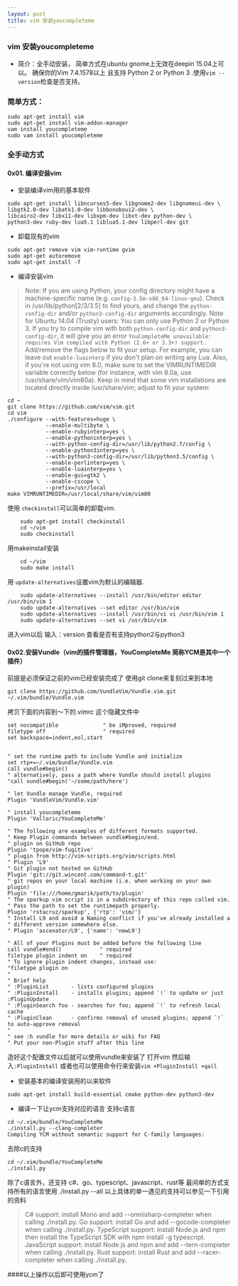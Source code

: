```yaml
---
layout: post
title: vim 安装youcompleteme
---
```

### vim 安装youcompleteme
- 简介：全手动安装，
简单方式在ubuntu gnome上无效在deepin 15.04上可以。
确保你的Vim 7.4.1578以上 且支持 Python 2 or Python 3 .使用`vim --version`检查是否支持。
### 简单方式：
```
sudo apt-get install vim
sudo apt-get install vim-addon-manager 
vam install youcompleteme
sudo vam install youcompleteme
```

### 全手动方式
#### 0x01. 编译安装vim
- 安装编译vim用的基本软件
```
sudo apt-get install libncurses5-dev libgnome2-dev libgnomeui-dev \
libgtk2.0-dev libatk1.0-dev libbonoboui2-dev \
libcairo2-dev libx11-dev libxpm-dev libxt-dev python-dev \
python3-dev ruby-dev lua5.1 liblua5.1-dev libperl-dev git
```
- 卸载现有的vim
```
sudo apt-get remove vim vim-runtime gvim
sudo apt-get autoremove
sudo apt-get install -f
```
- 编译安装vim

>Note: If you are using Python, your config directory might have a machine-specific name (e.g. `config-3.5m-x86_64-linux-gnu`). Check in /usr/lib/python[2/3/3.5] to find yours, and change the `python-config-dir` and/or `python3-config-dir` arguments accordingly.
Note for Ubuntu 14.04 (Trusty) users: You can only use Python 2 or Python 3. If you try to compile vim with both `python-config-dir` and `python3-config-dir`, it will give you an error `YouCompleteMe unavailable: requires Vim compiled with Python (2.6+ or 3.3+) support.`
Add/remove the flags below to fit your setup. For example, you can leave out `enable-luainterp` if you don't plan on writing any Lua.
Also, if you're not using vim 8.0, make sure to set the VIMRUNTIMEDIR variable correctly below (for instance, with vim 8.0a, use /usr/share/vim/vim80a). Keep in mind that some vim installations are located directly inside /usr/share/vim; adjust to fit your system:
```
cd ~
git clone https://github.com/vim/vim.git
cd vim
./configure --with-features=huge \
            --enable-multibyte \
            --enable-rubyinterp=yes \
            --enable-pythoninterp=yes \
            --with-python-config-dir=/usr/lib/python2.7/config \
            --enable-python3interp=yes \
            --with-python3-config-dir=/usr/lib/python3.5/config \
            --enable-perlinterp=yes \
            --enable-luainterp=yes \
            --enable-gui=gtk2 \
            --enable-cscope \
            --prefix=/usr/local
make VIMRUNTIMEDIR=/usr/local/share/vim/vim80
```
使用 `checkinstall`可以简单的卸载vim.

```
    sudo apt-get install checkinstall
    cd ~/vim
    sudo checkinstall
```

 用makeinstall安装
```
    cd ~/vim
    sudo make install
```

用 `update-alternatives`设置vim为默认的编辑器.

```
    sudo update-alternatives --install /usr/bin/editor editor /usr/bin/vim 1
    sudo update-alternatives --set editor /usr/bin/vim
    sudo update-alternatives --install /usr/bin/vi vi /usr/bin/vim 1
    sudo update-alternatives --set vi /usr/bin/vim
```
进入vim以后 输入：version 查看是否有支持python2与python3

#### 0x02.安装Vundle（vim的插件管理器，YouCompleteMe 简称YCM是其中一个插件）
前提是必须保证之前的vim已经安装完成了
使用git clone来复刻过来到本地

```
git clone https://github.com/VundleVim/Vundle.vim.git ~/.vim/bundle/Vundle.vim
```

拷贝下面的内容到～下的.vimrc 这个隐藏文件中

```
set nocompatible              " be iMproved, required
filetype off                  " required
set backspace=indent,eol,start


" set the runtime path to include Vundle and initialize
set rtp+=~/.vim/bundle/Vundle.vim
call vundle#begin()
" alternatively, pass a path where Vundle should install plugins
"call vundle#begin('~/some/path/here')

" let Vundle manage Vundle, required
Plugin 'VundleVim/Vundle.vim'

" install youcompleteme
Plugin 'Valloric/YouCompleteMe'

" The following are examples of different formats supported.
" Keep Plugin commands between vundle#begin/end.
" plugin on GitHub repo
Plugin 'tpope/vim-fugitive'
" plugin from http://vim-scripts.org/vim/scripts.html
" Plugin 'L9'
" Git plugin not hosted on GitHub
Plugin 'git://git.wincent.com/command-t.git'
" git repos on your local machine (i.e. when working on your own plugin)
Plugin 'file:///home/gmarik/path/to/plugin'
" The sparkup vim script is in a subdirectory of this repo called vim.
" Pass the path to set the runtimepath properly.
Plugin 'rstacruz/sparkup', {'rtp': 'vim/'}
" Install L9 and avoid a Naming conflict if you've already installed a
" different version somewhere else.
" Plugin 'ascenator/L9', {'name': 'newL9'}

" All of your Plugins must be added before the following line
call vundle#end()            " required
filetype plugin indent on    " required
" To ignore plugin indent changes, instead use:
"filetype plugin on
"
" Brief help
" :PluginList       - lists configured plugins
" :PluginInstall    - installs plugins; append `!` to update or just :PluginUpdate
" :PluginSearch foo - searches for foo; append `!` to refresh local cache
" :PluginClean      - confirms removal of unused plugins; append `!` to auto-approve removal
"
" see :h vundle for more details or wiki for FAQ
" Put your non-Plugin stuff after this line
```

造好这个配置文件以后就可以使用vundle来安装了
打开vim 然后输入`:PluginInstall` 或者也可以使用命令行来安装`vim +PluginInstall +qall`

- 安装基本的编译安装用的以来软件

```
sudo apt-get install build-essential cmake python-dev python3-dev 
```
- 编译一下让ycm支持对应的语言
支持c语言
```
cd ~/.vim/bundle/YouCompleteMe
./install.py --clang-completer
Compiling YCM without semantic support for C-family languages:
```
去除c的支持
```
cd ~/.vim/bundle/YouCompleteMe
./install.py
```
除了c语言外，还支持 c#、go、typescript、javascript、rust等 最间单的方式支持所有的语言使用 ./install.py --all 以上具体的单一遇见的支持可以参见一下引用的资料

>C# support: install Mono and add --omnisharp-completer when calling ./install.py.
>Go support: install Go and add --gocode-completer when calling ./install.py.
>TypeScript support: install Node.js and npm then install the TypeScript SDK with npm install -g typescript.
>JavaScript support: install Node.js and npm and add --tern-completer when calling ./install.py.
>Rust support: install Rust and add --racer-completer when calling ./install.py.


####以上操作以后即可使用ycm了
